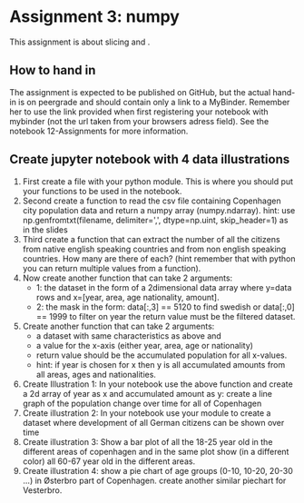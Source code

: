 # Assignment 3: numpy
This assignment is about slicing and .

## How to hand in
The assignment is expected to be published on GitHub, but the actual hand-in is on peergrade and should contain only a link to a MyBinder. Remember her to use the link provided when first registering your notebook with mybinder (not the url taken from your browsers adress field). See the notebook 12-Assignments for more information.

## Create jupyter notebook with 4 data illustrations
1. First create a file with your python module. This is where you should put your functions to be used in the notebook.
2. Second create a function to read the csv file containing Copenhagen city population data and return a numpy array (numpy.ndarray). hint: use np.genfromtxt(filename, delimiter=',', dtype=np.uint, skip_header=1) as in the slides
3. Third create a function that can extract the number of all the citizens from native english speaking countries and from non english speaking countries. How many are there of each? (hint remember that with python you can return multiple values from a function).
4. Now create another function that can take 2 arguments:
    - 1: the dataset in the form of a 2dimensional data array where y=data rows and x=[year, area, age nationality, amount].
    - 2: the mask in the form: data[:,3] == 5120 to find swedish or data[:,0] == 1999 to filter on year
the return value must be the filtered dataset.
5. Create another function that can take 2 arguments:
    - a dataset with same characteristics as above and
    - a value for the x-axis (either year, area, age or nationality)
    - return value should be the accumulated population for all x-values.
    - hint: if year is chosen for x then y is all accumulated amounts from all areas, ages and nationalities.
6. Create Illustration 1: In your notebook use the above function and create a 2d array of year as x and accumulated amount as y:
create a line graph of the population change over time for all of Copenhagen
7. Create illustration 2: In your notebook use your module to create a dataset where development of all German citizens can be shown over time
8. Create illustration 3: Show a bar plot of all the 18-25 year old in the different areas of copenhagen and in the same plot show (in a different color) all 60-67 year old in the different areas.
9. Create illustration 4: show a pie chart of age groups (0-10, 10-20, 20-30 ...) in Østerbro part of Copenhagen. create another similar piechart for Vesterbro.
